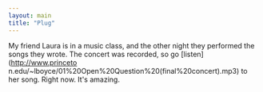 ```yaml
---
layout: main
title: "Plug"
---
```

My friend Laura is in a music class, and the other night they performed the
songs they wrote. The concert was recorded, so go [listen](http://www.princeto
n.edu/~lboyce/01%20Open%20Question%20(final%20concert).mp3) to her song. Right
now. It's amazing.


